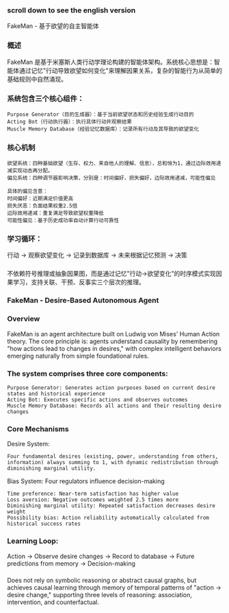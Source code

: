 ### scroll down to see the english version
FakeMan - 基于欲望的自主智能体
### 概述
FakeMan 是基于米塞斯人类行动学理论构建的智能体架构。系统核心思想是：智能体通过记忆"行动导致欲望如何变化"来理解因果关系，复杂的智能行为从简单的基础规则中自然涌现。
### 系统包含三个核心组件：
```
Purpose Generator（目的生成器）：基于当前欲望状态和历史经验生成行动目的
Acting Bot（行动执行器）：执行具体行动并观察结果
Muscle Memory Database（经验记忆数据库）：记录所有行动及其导致的欲望变化
```
### 核心机制
```
欲望系统：四种基础欲望（生存、权力、来自他人的理解、信息），总和恒为1，通过边际效用递减实现动态再分配。
偏见系统：四种调节器影响决策，分别是：时间偏好，损失偏好，边际效用递减，可能性偏见

具体的偏见含意：
时间偏好：近期满足价值更高
损失厌恶：负面结果权重2.5倍
边际效用递减：重复满足导致欲望权重降低
可能性偏见：基于历史成功率自动计算行动可靠性
```
### 学习循环：
行动 → 观察欲望变化 → 记录到数据库 → 未来根据记忆预测 → 决策
### 
不依赖符号推理或抽象因果图，而是通过记忆"行动→欲望变化"的时序模式实现因果学习，支持关联、干预、反事实三个层次的推理。
### FakeMan - Desire-Based Autonomous Agent
### Overview
FakeMan is an agent architecture built on Ludwig von Mises' Human Action theory. The core principle is: agents understand causality by remembering "how actions lead to changes in desires," with complex intelligent behaviors emerging naturally from simple foundational rules.
### The system comprises three core components:
```
Purpose Generator: Generates action purposes based on current desire states and historical experience
Acting Bot: Executes specific actions and observes outcomes
Muscle Memory Database: Records all actions and their resulting desire changes
```
### Core Mechanisms
Desire System: 
```
Four fundamental desires (existing, power, understanding from others, information) always summing to 1, with dynamic redistribution through diminishing marginal utility.
```
Bias System: Four regulators influence decision-making
```
Time preference: Near-term satisfaction has higher value
Loss aversion: Negative outcomes weighted 2.5 times more
Diminishing marginal utility: Repeated satisfaction decreases desire weight
Possibility bias: Action reliability automatically calculated from historical success rates
```
### Learning Loop: 
Action → Observe desire changes → Record to database → Future predictions from memory → Decision-making
###
Does not rely on symbolic reasoning or abstract causal graphs, but achieves causal learning through memory of temporal patterns of "action → desire change," supporting three levels of reasoning: association, intervention, and counterfactual.
